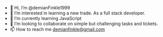 - 👋 Hi, I’m @demianFinkle1999
- 👀 I’m interested in learning a new trade. As a full stack developer.
- 🌱 I’m currently learning JavaScript
- 💞️ I’m looking to collaborate on simple but challenging tasks and tickets.
- 📫 How to reach me demianfinkle@gmail.com

<!---
demianFinkle1999/demianFinkle1999 is a ✨ special ✨ repository because its `README.md` (this file) appears on your GitHub profile.
You can click the Preview link to take a look at your changes.
--->
